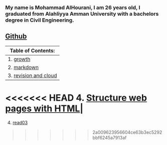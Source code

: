 ### My name is Mohammad AlHourani, I am 26 years old, I graduated from Alahliyya Amman University with a bachelors degree in Civil Engineering.
[Github](https://github.com/MohammadAl1horani)
------------------------


  Table of Contents: |
----------------|
 1. [growth](growth)|
 2. [markdown](markdown)|
 3. [revision and cloud](RaC)|
<<<<<<< HEAD
 4. [Structure web pages with HTML](read03)|
=======
 4. [read03](read03)
>>>>>>> 2a009623956604ce63b3ec5292bbf6245a7913af


